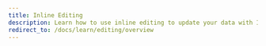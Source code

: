 ```yaml
---
title: Inline Editing
description: Learn how to use inline editing to update your data with Infinite Table for React
redirect_to: /docs/learn/editing/overview
---
```


